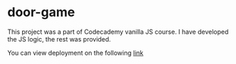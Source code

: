 # door-game

This project was a part of Codecademy vanilla JS course. I have developed the JS logic, the rest was provided.

You can view deployment on the following [link](https://clever-heyrovsky-dc037d.netlify.app/)
